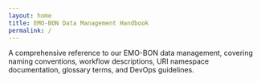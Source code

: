 ```yaml
---
layout: home
title: EMO-BON Data Management Handbook 
permalink: /
---
```


 A comprehensive reference to our EMO-BON data management, covering naming conventions, workflow descriptions, URI namespace documentation, glossary terms, and DevOps guidelines.